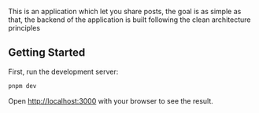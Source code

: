 This is an application which let you share posts, the goal is as simple as that, the backend of the application is built following the clean architecture principles

## Getting Started

First, run the development server:

```bash
pnpm dev
```

Open [http://localhost:3000](http://localhost:3000) with your browser to see the result.

